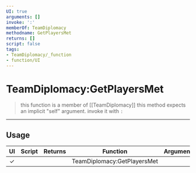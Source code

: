 ```yaml
---
UI: true
arguments: []
invoke: ':'
memberOf: TeamDiplomacy
methodname: GetPlayersMet
returns: []
script: false
tags:
- TeamDiplomacy/_function
- function/UI
---
```

# TeamDiplomacy:GetPlayersMet
> this function is a member of [[TeamDiplomacy]]
> this method expects an implicit "self" argument. invoke it with `:`
-----
## Usage
|  UI | Script | Returns | Function | Arguments |
|:---:|:------:|-------:|:--------:|:---------|
|✓| ||TeamDiplomacy:GetPlayersMet||
